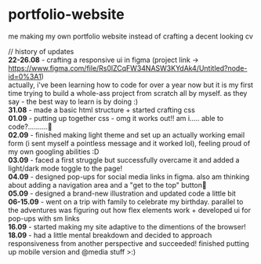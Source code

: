 # portfolio-website
me making my own portfolio website instead of crafting a decent looking cv

// history of updates<br>
    <b>22-26.08</b> - crafting a responsive ui in figma (project link -> https://www.figma.com/file/Rs0lZCqFW34NASW3KYdAk4/Untitled?node-id=0%3A1)<br>
    actually, i've been learning how to code for over a year now but it is my first time trying to build a whole-ass project from scratch all by myself. as they say - the best way to learn is by doing :)<br>
    <b>31.08</b> - made a basic html structure + started crafting css<br>
    <b>01.09</b> - putting up together css - omg it works out!! am i..... able to code?..........🥺<br>
    <b>02.09</b> - finished making light theme and set up an actually working email form (i sent myself a pointless message and it worked lol), feeling proud of my own googling abilities :D<br>
    <b>03.09</b> - faced a first struggle but successfully overcame it and added a light/dark mode toggle to the page!<br>
    <b>04.09</b> - designed pop-ups for social media links in figma. also am thinking about adding a navigation area and a "get to the top" button🧐<br>
    <b>05.09</b> - designed a brand-new illustration and updated code a little bit<br>
    <b>06-15.09</b> - went on a trip with family to celebrate my birthday. parallel to the adventures was figuring out how flex elements work + developed ui for pop-ups with sm links<br>
    <b>16.09</b> - started making my site adaptive to the dimentions of the browser!<br>
    <b>18.09</b> - had a little mental breakdown and decided to approach responsiveness from another perspective and succeeded! finished putting up mobile version and @media stuff >:)<br>
